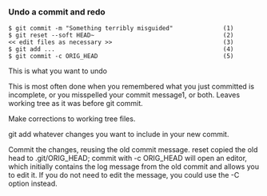 ### Undo a commit and redo

```
$ git commit -m "Something terribly misguided"              (1)
$ git reset --soft HEAD~                                    (2)
<< edit files as necessary >>                               (3)
$ git add ...                                               (4)
$ git commit -c ORIG_HEAD                                   (5)
```

This is what you want to undo

This is most often done when you remembered what you just committed is incomplete, or you misspelled your commit message1, or both. Leaves working tree as it was before git commit.

Make corrections to working tree files.

git add whatever changes you want to include in your new commit.

Commit the changes, reusing the old commit message. reset copied the old head to .git/ORIG_HEAD; commit with -c ORIG_HEAD will open an editor, which initially contains the log message from the old commit and allows you to edit it. If you do not need to edit the message, you could use the -C option instead.